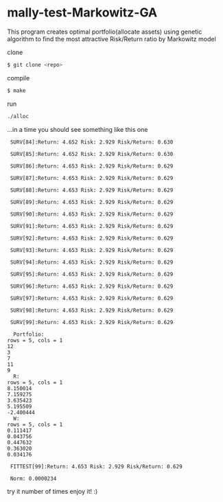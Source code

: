 # mally-test-Markowitz-GA

This program creates optimal portfolio(allocate assets) using genetic algorithm to find the most attractive Risk/Return ratio by Markowitz model

clone
```bash
$ git clone <repo>
```

compile
```bash
$ make
```

run
```bash
./alloc
```

...in a time you should see something like this one
```
 SURV[84]:Return: 4.652 Risk: 2.929 Risk/Return: 0.630

 SURV[85]:Return: 4.652 Risk: 2.929 Risk/Return: 0.630

 SURV[86]:Return: 4.653 Risk: 2.929 Risk/Return: 0.629

 SURV[87]:Return: 4.653 Risk: 2.929 Risk/Return: 0.629

 SURV[88]:Return: 4.653 Risk: 2.929 Risk/Return: 0.629

 SURV[89]:Return: 4.653 Risk: 2.929 Risk/Return: 0.629

 SURV[90]:Return: 4.653 Risk: 2.929 Risk/Return: 0.629

 SURV[91]:Return: 4.653 Risk: 2.929 Risk/Return: 0.629

 SURV[92]:Return: 4.653 Risk: 2.929 Risk/Return: 0.629

 SURV[93]:Return: 4.653 Risk: 2.929 Risk/Return: 0.629

 SURV[94]:Return: 4.653 Risk: 2.929 Risk/Return: 0.629

 SURV[95]:Return: 4.653 Risk: 2.929 Risk/Return: 0.629

 SURV[96]:Return: 4.653 Risk: 2.929 Risk/Return: 0.629

 SURV[97]:Return: 4.653 Risk: 2.929 Risk/Return: 0.629

 SURV[98]:Return: 4.653 Risk: 2.929 Risk/Return: 0.629

 SURV[99]:Return: 4.653 Risk: 2.929 Risk/Return: 0.629

  Portfolio:
rows = 5, cols = 1
12
3
7
11
9
  R:
rows = 5, cols = 1
8.150014
7.159275
3.635423
5.195509
-2.400444
  W:
rows = 5, cols = 1
0.111417
0.043756
0.447632
0.363020
0.034176

 FITTEST[99]:Return: 4.653 Risk: 2.929 Risk/Return: 0.629

 Norm: 0.0000234
```

try it number of times 
enjoy it! :)

